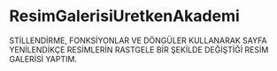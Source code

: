 # ResimGalerisiUretkenAkademi

STİLLENDİRME, FONKSİYONLAR VE DÖNGÜLER KULLANARAK SAYFA YENİLENDİKÇE RESİMLERİN RASTGELE BİR ŞEKİLDE DEĞİŞTİĞİ RESİM GALERİSİ YAPTIM.
